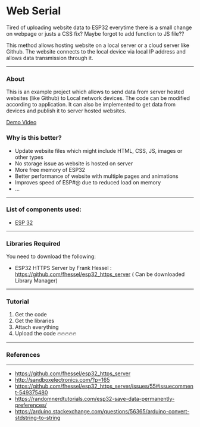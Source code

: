 # Web Serial

Tired of uploading website data to ESP32 everytime there is a small change on webpage or justs a CSS fix? Maybe forgot to add function to JS file??

This method allows hosting website on a local server or a cloud server like Github. The website connects to the local device via local IP address and allows data transmission through it.

---

### About

This is an example project which allows to send data from server hosted websites (like Github) to Local network devices.
The code can be modified according to application. It can also be implemented to get data from devices and publish it to server hosted websites.

[Demo Video](https://raw.githubusercontent.com/sam-tj/Web_Serial/master/demo.mp4 "Demo Video")

### Why is this better?

- Update website files which might include HTML, CSS, JS, images or other types
- No storage issue as website is hosted on server
- More free memory of ESP32
- Better performance of website with multiple pages and animations
- Improves speed of ESP#@ due to reduced load on memory
- ...

---

### List of components used:

- [ESP 32](https://www.az-delivery.de/en/products/esp32-developmentboard "ESP 32")

---

### Libraries Required

You need to download the following:

- ESP32 HTTPS Server by Frank Hessel : https://github.com/fhessel/esp32_https_server ( Can be downloaded Library Manager)

---

### Tutorial

1. Get the code
2. Get the libraries
3. Attach everything
4. Upload the code
   🔥🔥🔥🔥🔥

---

### References

---

- https://github.com/fhessel/esp32_https_server
- http://sandboxelectronics.com/?p=165
- https://github.com/fhessel/esp32_https_server/issues/55#issuecomment-549375480
- https://randomnerdtutorials.com/esp32-save-data-permanently-preferences/
- https://arduino.stackexchange.com/questions/56365/arduino-convert-stdstring-to-string

